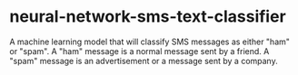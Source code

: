# neural-network-sms-text-classifier
A machine learning model that will classify SMS messages as either "ham" or "spam".  A "ham" message is a normal message sent by a friend. A "spam" message is an advertisement or a message sent by a company.
